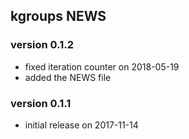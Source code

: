 ## kgroups NEWS

### version 0.1.2

* fixed iteration counter on 2018-05-19
* added the NEWS file

### version 0.1.1

* initial release on 2017-11-14

